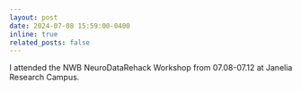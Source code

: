 ```yaml
---
layout: post
date: 2024-07-08 15:59:00-0400
inline: true
related_posts: false
---
```

I attended the NWB NeuroDataRehack Workshop from 07.08-07.12 at Janelia Research Campus.

